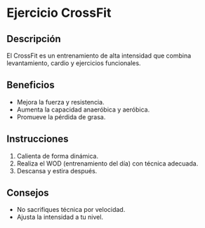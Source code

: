 # Ejercicio CrossFit

## Descripción
El CrossFit es un entrenamiento de alta intensidad que combina levantamiento, cardio y ejercicios funcionales.

## Beneficios
- Mejora la fuerza y resistencia.
- Aumenta la capacidad anaeróbica y aeróbica.
- Promueve la pérdida de grasa.

## Instrucciones
1. Calienta de forma dinámica.
2. Realiza el WOD (entrenamiento del día) con técnica adecuada.
3. Descansa y estira después.

## Consejos
- No sacrifiques técnica por velocidad.
- Ajusta la intensidad a tu nivel.